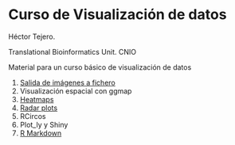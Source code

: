 # Curso de Visualización de datos

Héctor Tejero. 

Translational Bioinformatics Unit. CNIO 

Material para un curso básico de visualización de datos


1. [Salida de imágenes a fichero](http://rpubs.com/htejero/212362)
2. Visualización espacial con ggmap
3. [Heatmaps](http://rpubs.com/htejero/212365)
4. [Radar plots](http://rpubs.com/htejero/212368)
5. RCircos
6. Plot_ly y Shiny 
7. [R Markdown](http://rpubs.com/htejero/212369)

